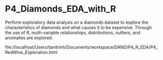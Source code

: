 # P4_Diamonds_EDA_with_R
Perform exploratory data analysis on a diamonds dataset to explore the characteristics of diamonds and what causes it to be expensive. Through the use of R, multi-variable relationships, distributions, outliers, and anomalies are explored. 

file://localhost/Users/tamtrinh/Documents/workspace/DAND/P4_R_EDA/P4_RedWine_Exploration.html
